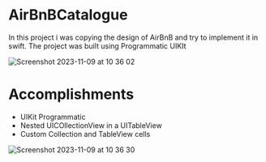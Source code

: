 # AirBnBCatalogue


In this project i was copying the design of AirBnB and try to implement it in swift. The project was built using Programmatic UIKIt

![Screenshot 2023-11-09 at 10 36 02](https://github.com/carrington-manyuchi/AirBnBCatalogue/assets/60835640/806a7a3f-0527-4863-9177-d463d8a00147)


# Accomplishments
- UIKit Programmatic
- Nested UICOllectionView in a UITableView
- Custom Collection and TableView cells

![Screenshot 2023-11-09 at 10 36 30](https://github.com/carrington-manyuchi/AirBnBCatalogue/assets/60835640/59a1a221-41cb-4e5e-844a-a3abb468a7ee)
